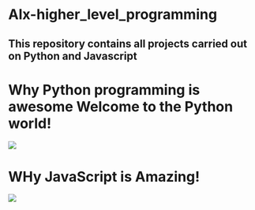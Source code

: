 # Alx-higher_level_programming
## This repository contains all projects carried out on Python and Javascript

# Why Python programming is awesome Welcome to the Python world!
![](https://cdn.wallpapersafari.com/86/47/beOFkU.jpg)

# WHy JavaScript is Amazing!
![](https://iwearshorts.com/wp-content/uploads/2015/05/javascript-site-1070x580.jpg)
